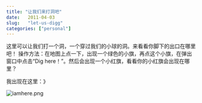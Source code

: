 ```yaml
---
title: "让我们来打洞吧"
date:   2011-04-03
slug:   "let-us-digg"
categories: ["personal"]
---
```


这里可以让我们打一个洞，一个穿过我们的小球的洞。来看看你脚下的出口在哪里吧！
操作方法：在地图上点一下，出现一个绿色的小旗，再点这个小旗，在弹出窗口中点击“Dig
here！”。然后会出现一个小红旗，看看你的小红旗会出现在哪里？

我出现在这里：》

![iamhere.png](/images/iamhere.png)
